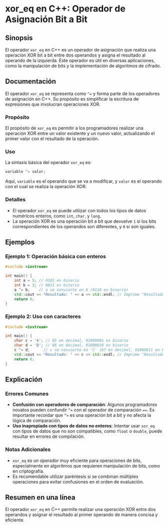 <!--
Meta Description: # xor_eq en C++: Operador de Asignación Bit a Bit ## Sinopsis El operador `xor_eq` en C++ es un operador de asignación que realiza una operación XOR b...
Meta Keywords: operador, xor_eq, operación, con, bit
-->

# xor_eq en C++: Operador de Asignación Bit a Bit

## Sinopsis
El operador `xor_eq` en C++ es un operador de asignación que realiza una operación XOR bit a bit entre dos operandos y asigna el resultado al operando de la izquierda. Este operador es útil en diversas aplicaciones, como la manipulación de bits y la implementación de algoritmos de cifrado.

## Documentación
El operador `xor_eq` se representa como `^=` y forma parte de los operadores de asignación en C++. Su propósito es simplificar la escritura de expresiones que involucran operaciones XOR.

### Propósito
El propósito de `xor_eq` es permitir a los programadores realizar una operación XOR entre un valor existente y un nuevo valor, actualizando el primer valor con el resultado de la operación.

### Uso
La sintaxis básica del operador `xor_eq` es:

```cpp
variable ^= valor;
```

Aquí, `variable` es el operando que se va a modificar, y `valor` es el operando con el cual se realiza la operación XOR.

### Detalles
- El operador `xor_eq` se puede utilizar con todos los tipos de datos numéricos enteros, como `int`, `char`, y `long`.
- La operación XOR es una operación bit a bit que devuelve `1` si los bits correspondientes de los operandos son diferentes, y `0` si son iguales.

## Ejemplos
### Ejemplo 1: Operación básica con enteros
```cpp
#include <iostream>

int main() {
    int a = 5; // 0101 en binario
    int b = 3; // 0011 en binario
    a ^= b;    // a se convierte en 6 (0110 en binario)
    std::cout << "Resultado: " << a << std::endl; // Imprime "Resultado: 6"
    return 0;
}
```

### Ejemplo 2: Uso con caracteres
```cpp
#include <iostream>

int main() {
    char c = 'A'; // 65 en decimal, 01000001 en binario
    char d = 'B'; // 66 en decimal, 01000010 en binario
    c ^= d;      // c se convierte en 'C' (67 en decimal, 01000011 en binario)
    std::cout << "Resultado: " << c << std::endl; // Imprime "Resultado: C"
    return 0;
}
```

## Explicación
### Errores Comunes
- **Confusión con operadores de comparación**: Algunos programadores novatos pueden confundir `^=` con el operador de comparación `==`. Es importante recordar que `^=` es una operación bit a bit y no afecta la lógica de comparación.
- **Uso inapropiado con tipos de datos no enteros**: Intentar usar `xor_eq` con tipos de datos que no son compatibles, como `float` o `double`, puede resultar en errores de compilación.

### Notas Adicionales
- `xor_eq` es un operador muy eficiente para operaciones de bits, especialmente en algoritmos que requieren manipulación de bits, como en criptografía.
- Es recomendable utilizar paréntesis si se combinan múltiples operaciones para evitar confusiones en el orden de evaluación.

## Resumen en una línea
El operador `xor_eq` en C++ permite realizar una operación XOR entre dos operandos y asignar el resultado al primer operando de manera concisa y eficiente.